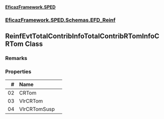 #### [EficazFramework.SPED](EficazFrameworkSPED.md 'EficazFramework SPED')
### [EficazFramework.SPED.Schemas.EFD_Reinf](EficazFramework.SPED.Schemas.EFD_Reinf.md 'EficazFramework.SPED.Schemas.EFD_Reinf')

## ReinfEvtTotalContribInfoTotalContribRTomInfoCRTom Class

### Remarks
### Properties

| # | Name | |
| ---: | :--- | :--- |
| 02 | CRTom |  |
| 03 | VlrCRTom |  |
| 04 | VlrCRTomSusp |  |
